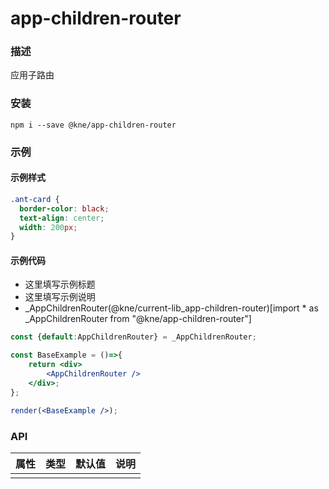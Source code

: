 
# app-children-router


### 描述

应用子路由


### 安装

```shell
npm i --save @kne/app-children-router
```

### 示例


#### 示例样式

```scss
.ant-card {
  border-color: black;
  text-align: center;
  width: 200px;
}
```

#### 示例代码

- 这里填写示例标题
- 这里填写示例说明
- _AppChildrenRouter(@kne/current-lib_app-children-router)[import * as _AppChildrenRouter from "@kne/app-children-router"]

```jsx
const {default:AppChildrenRouter} = _AppChildrenRouter;

const BaseExample = ()=>{
    return <div>
        <AppChildrenRouter />
    </div>;
};

render(<BaseExample />);

```


### API

| 属性 | 类型 | 默认值 | 说明 |
|----|----|-----|----|
|    |    |     |    |
